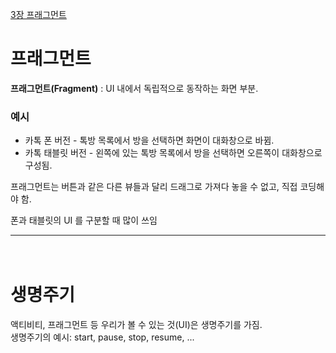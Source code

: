 [3장 프래그먼트](https://wikidocs.net/96089 "wikidocs 안드로이드 헤엄치기")   


프래그먼트
=========

**프래그먼트(Fragment)** : UI 내에서 독립적으로 동작하는 화면 부분.

### 예시

* 카톡 폰 버전 - 톡방 목록에서 방을 선택하면 화면이 대화창으로 바뀜.
* 카톡 태블릿 버전 - 왼쪽에 있는 톡방 목록에서 방을 선택하면 오른쪽이 대화창으로 구성됨.

프래그먼트는 버튼과 같은 다른 뷰들과 달리 드래그로 가져다 놓을 수 없고, 직접 코딩해야 함.

폰과 태블릿의 UI 를 구분할 때 많이 쓰임

---        
\
생명주기
=======
액티비티, 프래그먼트 등 우리가 볼 수 있는 것(UI)은 생명주기를 가짐.   
생명주기의 예시: start, pause, stop, resume, ...   




